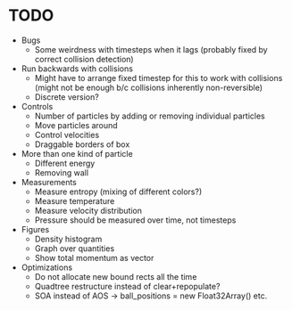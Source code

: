 # TODO    

* Bugs
    * Some weirdness with timesteps when it lags (probably fixed by correct collision detection)
* Run backwards with collisions
    * Might have to arrange fixed timestep for this to work with collisions (might not be enough b/c collisions inherently non-reversible)
    * Discrete version?
* Controls
    * Number of particles by adding or removing individual particles
    * Move particles around
    * Control velocities
    * Draggable borders of box
* More than one kind of particle
    * Different energy
    * Removing wall
* Measurements
    * Measure entropy (mixing of different colors?)
    * Measure temperature
    * Measure velocity distribution
    * Pressure should be measured over time, not timesteps
* Figures
    * Density histogram
    * Graph over quantities
    * Show total momentum as vector
* Optimizations
    * Do not allocate new bound rects all the time
    * Quadtree restructure instead of clear+repopulate?
    * SOA instead of AOS -> ball_positions = new Float32Array() etc.
    